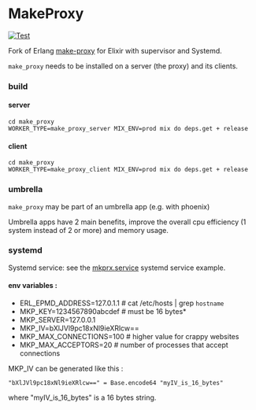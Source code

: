 # MakeProxy
[![Test](https://github.com/bougueil/make_proxy/actions/workflows/ci.yml/badge.svg)](https://github.com/bougueil/make_proxy/actions/workflows/ci.yml)

Fork of Erlang [make-proxy](https://github.com/yueyoum/make-proxy) for Elixir with supervisor and Systemd.

`make_proxy` needs to be installed on a server (the proxy) and its clients.



### build
#### server
```
cd make_proxy
WORKER_TYPE=make_proxy_server MIX_ENV=prod mix do deps.get + release
```
#### client
```
cd make_proxy
WORKER_TYPE=make_proxy_client MIX_ENV=prod mix do deps.get + release
```

### umbrella
`make_proxy` may be part of an umbrella app (e.g. with phoenix)

Umbrella apps have 2 main benefits, improve the overall cpu efficiency (1 system instead of 2 or more) and memory usage.

### systemd

Systemd service: see the [mkprx.service](systemd/mkprx.service) systemd service example.

#### env variables :
- ERL_EPMD_ADDRESS=127.0.1.1 # cat /etc/hosts | grep `hostname`
- MKP_KEY=1234567890abcdef   # must be 16 bytes*
- MKP_SERVER=127.0.0.1
- MKP_IV=bXlJVl9pc18xNl9ieXRlcw==
- MKP_MAX_CONNECTIONS=100	 # higher value for crappy websites
- MKP_MAX_ACCEPTORS=20		 # number of processes that accept connections

MKP_IV can be generated like this :
```
"bXlJVl9pc18xNl9ieXRlcw==" = Base.encode64 "myIV_is_16_bytes"
```
where "myIV_is_16_bytes" is a 16 bytes string.
